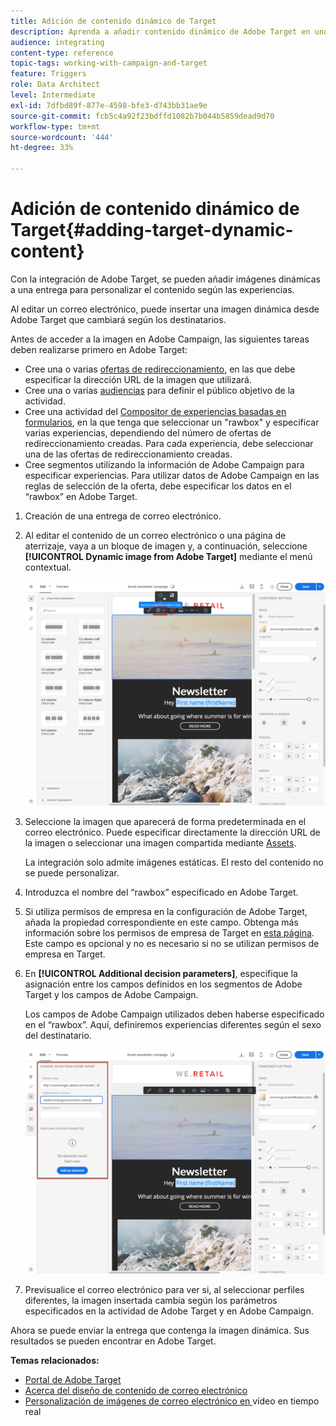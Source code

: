 ```yaml
---
title: Adición de contenido dinámico de Target
description: Aprenda a añadir contenido dinámico de Adobe Target en uno de sus envíos de Adobe Campaign.
audience: integrating
content-type: reference
topic-tags: working-with-campaign-and-target
feature: Triggers
role: Data Architect
level: Intermediate
exl-id: 7dfbd89f-877e-4598-bfe3-d743bb31ae9e
source-git-commit: fcb5c4a92f23bdffd1082b7b044b5859dead9d70
workflow-type: tm+mt
source-wordcount: '444'
ht-degree: 33%

---
```


# Adición de contenido dinámico de Target{#adding-target-dynamic-content}

Con la integración de Adobe Target, se pueden añadir imágenes dinámicas a una entrega para personalizar el contenido según las experiencias.

Al editar un correo electrónico, puede insertar una imagen dinámica desde Adobe Target que cambiará según los destinatarios.

Antes de acceder a la imagen en Adobe Campaign, las siguientes tareas deben realizarse primero en Adobe Target:

* Cree una o varias [ofertas de redireccionamiento](https://experienceleague.adobe.com/docs/target/using/experiences/offers/offer-redirect.html?lang=es), en las que debe especificar la dirección URL de la imagen que utilizará.
* Cree una o varias [audiencias](https://experienceleague.adobe.com/docs/target/using/audiences/create-audiences/audiences.html) para definir el público objetivo de la actividad.
* Cree una actividad del [Compositor de experiencias basadas en formularios](https://experienceleague.adobe.com/docs/target/using/experiences/form-experience-composer.html), en la que tenga que seleccionar un &quot;rawbox&quot; y especificar varias experiencias, dependiendo del número de ofertas de redireccionamiento creadas. Para cada experiencia, debe seleccionar una de las ofertas de redireccionamiento creadas.
* Cree segmentos utilizando la información de Adobe Campaign para especificar experiencias. Para utilizar datos de Adobe Campaign en las reglas de selección de la oferta, debe especificar los datos en el “rawbox” en Adobe Target.

1. Creación de una entrega de correo electrónico.
1. Al editar el contenido de un correo electrónico o una página de aterrizaje, vaya a un bloque de imagen y, a continuación, seleccione **[!UICONTROL Dynamic image from Adobe Target]** mediante el menú contextual.

   ![](assets/tar_insert_dynamic_image.png)

1. Seleccione la imagen que aparecerá de forma predeterminada en el correo electrónico. Puede especificar directamente la dirección URL de la imagen o seleccionar una imagen compartida mediante [Assets](../../integrating/using/working-with-campaign-and-assets-core-service.md).

   La integración solo admite imágenes estáticas. El resto del contenido no se puede personalizar.

1. Introduzca el nombre del “rawbox” especificado en Adobe Target.
1. Si utiliza permisos de empresa en la configuración de Adobe Target, añada la propiedad correspondiente en este campo. Obtenga más información sobre los permisos de empresa de Target en [esta página](https://experienceleague.adobe.com/docs/target/using/administer/manage-users/enterprise/properties-overview.html?lang=es). Este campo es opcional y no es necesario si no se utilizan permisos de empresa en Target.
1. En **[!UICONTROL Additional decision parameters]**, especifique la asignación entre los campos definidos en los segmentos de Adobe Target y los campos de Adobe Campaign.

   Los campos de Adobe Campaign utilizados deben haberse especificado en el “rawbox”. Aquí, definiremos experiencias diferentes según el sexo del destinatario.

   ![](assets/tar_additional_decisionning_parameters.png)

1. Previsualice el correo electrónico para ver si, al seleccionar perfiles diferentes, la imagen insertada cambia según los parámetros especificados en la actividad de Adobe Target y en Adobe Campaign.

Ahora se puede enviar la entrega que contenga la imagen dinámica. Sus resultados se pueden encontrar en Adobe Target.

**Temas relacionados:**

* [Portal de Adobe Target](https://experienceleague.adobe.com/docs/target/using/integrate/campaign-and-target.html?lang=es)
* [Acerca del diseño de contenido de correo electrónico](../../designing/using/designing-content-in-adobe-campaign.md)
* [Personalización de imágenes de correo electrónico en ](https://helpx.adobe.com/es/marketing-cloud/how-to/email-marketing.html) vídeo en tiempo real
